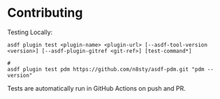# Contributing

Testing Locally:

```shell
asdf plugin test <plugin-name> <plugin-url> [--asdf-tool-version <version>] [--asdf-plugin-gitref <git-ref>] [test-command*]

#
asdf plugin test pdm https://github.com/n8sty/asdf-pdm.git "pdm --version"
```

Tests are automatically run in GitHub Actions on push and PR.
